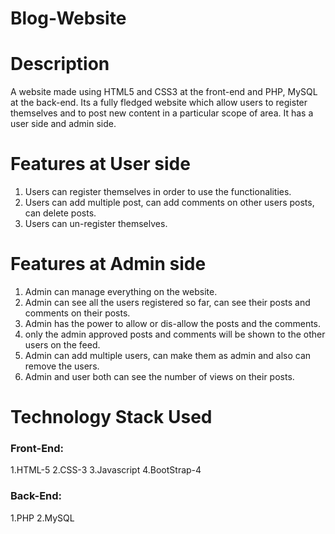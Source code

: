 # Blog-Website

# Description

A website made using HTML5 and CSS3 at the front-end and PHP, MySQL at the back-end. 
Its a fully fledged website which allow users to register themselves and to post new content in a particular scope of area.
It has a user side and admin side.

# Features at User side

1. Users can register themselves in order to use the functionalities.
2. Users can add multiple post, can add comments on other users posts, can delete posts.
3. Users can un-register themselves.

# Features at Admin side

1. Admin can manage everything on the website.
2. Admin can see all the users registered so far, can see their posts and comments on their posts.
3. Admin has the power to allow or dis-allow the posts and the comments.
4. only the admin approved posts and comments will be shown to the other users on the feed.
5. Admin can add multiple users, can make them as admin and also can remove the users.
6. Admin and user both can see the number of views on their posts.

# Technology Stack Used

### Front-End:

1.HTML-5
2.CSS-3
3.Javascript
4.BootStrap-4

### Back-End:

1.PHP
2.MySQL

